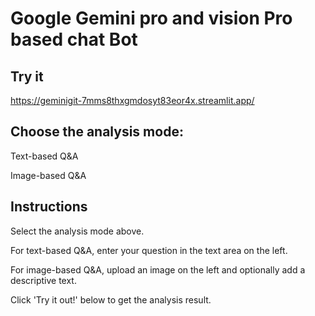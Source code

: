 # Google Gemini pro and vision Pro based chat Bot
## Try it 
https://geminigit-7mms8thxgmdosyt83eor4x.streamlit.app/

## Choose the analysis mode:

Text-based Q&A

Image-based Q&A

## Instructions

Select the analysis mode above.

For text-based Q&A, enter your question in the text area on the left.

For image-based Q&A, upload an image on the left and optionally add a descriptive text.

Click 'Try it out!' below to get the analysis result.

